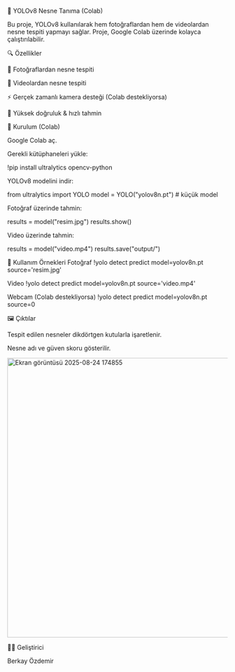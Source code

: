 🎯 YOLOv8 Nesne Tanıma (Colab)

Bu proje, YOLOv8 kullanılarak hem fotoğraflardan hem de videolardan nesne tespiti yapmayı sağlar.
Proje, Google Colab üzerinde kolayca çalıştırılabilir.

🔍 Özellikler

📸 Fotoğraflardan nesne tespiti

🎥 Videolardan nesne tespiti

⚡ Gerçek zamanlı kamera desteği (Colab destekliyorsa)

🎯 Yüksek doğruluk & hızlı tahmin

🚀 Kurulum (Colab)

Google Colab aç.

Gerekli kütüphaneleri yükle:

!pip install ultralytics opencv-python


YOLOv8 modelini indir:

from ultralytics import YOLO
model = YOLO("yolov8n.pt")  # küçük model


Fotoğraf üzerinde tahmin:

results = model("resim.jpg")
results.show()


Video üzerinde tahmin:

results = model("video.mp4")
results.save("output/")




📸 Kullanım Örnekleri
Fotoğraf
!yolo detect predict model=yolov8n.pt source='resim.jpg'

Video
!yolo detect predict model=yolov8n.pt source='video.mp4'

Webcam (Colab destekliyorsa)
!yolo detect predict model=yolov8n.pt source=0

🖼️ Çıktılar

Tespit edilen nesneler dikdörtgen kutularla işaretlenir.

Nesne adı ve güven skoru gösterilir.

<img width="1244" height="639" alt="Ekran görüntüsü 2025-08-24 174855" src="https://github.com/user-attachments/assets/cbee13fa-f2c3-489f-94eb-71a968f1b0e1" />


👨‍💻 Geliştirici

Berkay Özdemir
